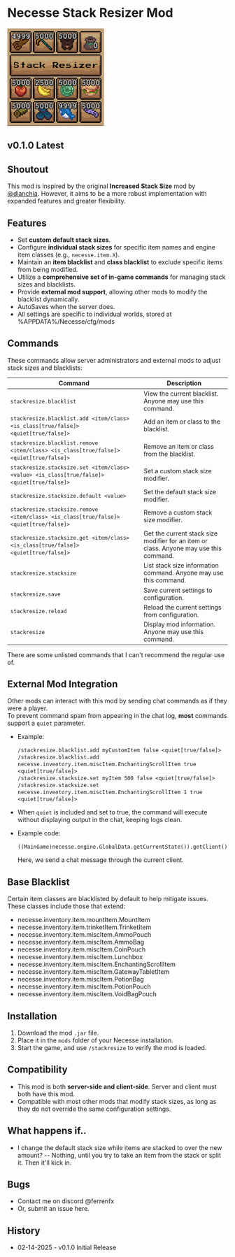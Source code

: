 # Necesse Stack Resizer Mod
![Preview](./preview.png)  

## v0.1.0 Latest

## Shoutout  
This mod is inspired by the original **Increased Stack Size** mod by [@dianchia](https://github.com/dianchia). However, it aims to be a more robust implementation with expanded features and greater flexibility.  

## Features  
- Set **custom default stack sizes**.  
- Configure **individual stack sizes** for specific item names and engine item classes (e.g., `necesse.item.X`).  
- Maintain an **item blacklist** and **class blacklist** to exclude specific items from being modified.  
- Utilize a **comprehensive set of in-game commands** for managing stack sizes and blacklists.  
- Provide **external mod support**, allowing other mods to modify the blacklist dynamically.  
- AutoSaves when the server does.
- All settings are specific to individual worlds, stored at %APPDATA%/Necesse/cfg/mods

## Commands  
These commands allow server administrators and external mods to adjust stack sizes and blacklists:  

| Command                         | Description |
|---------------------------------|-------------|
| `stackresize.blacklist`                 | View the current blacklist. Anyone may use this command. |
| `stackresize.blacklist.add <item/class> <is_class[true/false]> <quiet[true/false]>` | Add an item or class to the blacklist. |
| `stackresize.blacklist.remove <item/class> <is_class[true/false]> <quiet[true/false]>` | Remove an item or class from the blacklist. |
| `stackresize.stacksize.set <item/class> <value> <is_class[true/false]> <quiet[true/false]>` | Set a custom stack size modifier. |
| `stackresize.stacksize.default <value>` | Set the default stack size modifier. |
| `stackresize.stacksize.remove <item/class> <is_class[true/false]> <quiet[true/false]>` | Remove a custom stack size modifier. |
| `stackresize.stacksize.get <item/class> <is_class[true/false]> <quiet[true/false]>` | Get the current stack size modifier for an item or class. Anyone may use this command. |
| `stackresize.stacksize` | List stack size information command. Anyone may use this command. |
| `stackresize.save` | Save current settings to configuration. |
| `stackresize.reload` | Reload the current settings from configuration. |
| `stackresize` | Display mod information. Anyone may use this command. |

There are some unlisted commands that I can't recommend the regular use of.

## External Mod Integration  
Other mods can interact with this mod by sending chat commands as if they were a player.  
To prevent command spam from appearing in the chat log, **most** commands support a `quiet` parameter.  
- Example:  
  ```
  /stackresize.blacklist.add myCustomItem false <quiet[true/false]>
  /stackresize.blacklist.add necesse.inventory.item.miscItem.EnchantingScrollItem true <quiet[true/false]>
  /stackresize.stacksize.set myItem 500 false <quiet[true/false]>
  /stackresize.stacksize.set necesse.inventory.item.miscItem.EnchantingScrollItem 1 true <quiet[true/false]>
  ```
- When `quiet` is included and set to true, the command will execute without displaying output in the chat, keeping logs clean.  

- Example code:
	```
	((MainGame)necesse.engine.GlobalData.getCurrentState()).getClient().chat.addMessage(null)
	```
	Here, we send a chat message through the current client.
	
## Base Blacklist
Certain item classes are blacklisted by default to help mitigate issues. These classes include those that extend:

- necesse.inventory.item.mountItem.MountItem
- necesse.inventory.item.trinketItem.TrinketItem
- necesse.inventory.item.miscItem.AmmoPouch
- necesse.inventory.item.miscItem.AmmoBag
- necesse.inventory.item.miscItem.CoinPouch
- necesse.inventory.item.miscItem.Lunchbox
- necesse.inventory.item.miscItem.EnchantingScrollItem
- necesse.inventory.item.miscItem.GatewayTabletItem
- necesse.inventory.item.miscItem.PotionBag
- necesse.inventory.item.miscItem.PotionPouch
- necesse.inventory.item.miscItem.VoidBagPouch

## Installation  
1. Download the mod `.jar` file.  
2. Place it in the `mods` folder of your Necesse installation.  
3. Start the game, and use `/stackresize` to verify the mod is loaded.  

## Compatibility  
- This mod is both **server-side and client-side**. Server and client must both have this mod.
- Compatible with most other mods that modify stack sizes, as long as they do not override the same configuration settings.  

## What happens if..
- I change the default stack size while items are stacked to over the new amount?
-- Nothing, until you try to take an item from the stack or split it. Then it'll kick in.

## Bugs
- Contact me on discord @ferrenfx
- Or, submit an issue here.

## History
- 02-14-2025 - v0.1.0 Initial Release
